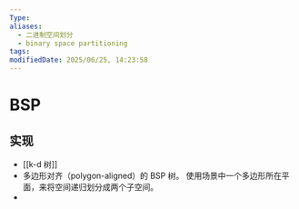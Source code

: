```yaml
---
Type: 
aliases:
  - 二进制空间划分
  - binary space partitioning
tags: 
modifiedDate: 2025/06/25, 14:23:58
---
```


# BSP

## 实现

- [[k-d 树]]
- 多边形对齐（polygon-aligned）的 BSP 树。 使用场景中一个多边形所在平面，来将空间递归划分成两个子空间。
- 
